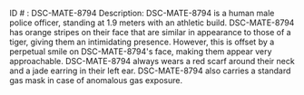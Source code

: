 ID # : DSC-MATE-8794
Description: DSC-MATE-8794 is a human male police officer, standing at 1.9 meters with an athletic build. DSC-MATE-8794 has orange stripes on their face that are similar in appearance to those of a tiger, giving them an intimidating presence. However, this is offset by a perpetual smile on DSC-MATE-8794's face, making them appear very approachable. DSC-MATE-8794 always wears a red scarf around their neck and a jade earring in their left ear. DSC-MATE-8794 also carries a standard gas mask in case of anomalous gas exposure.